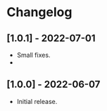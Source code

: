 # Changelog

## [1.0.1] - 2022-07-01

* Small fixes.
* 
## [1.0.0] - 2022-06-07

* Initial release.

